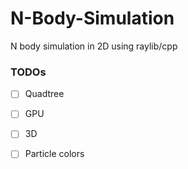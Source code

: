 # N-Body-Simulation
N body simulation in 2D using raylib/cpp


### TODOs

- [ ] Quadtree
- [ ] GPU
- [ ] 3D

- [ ] Particle colors